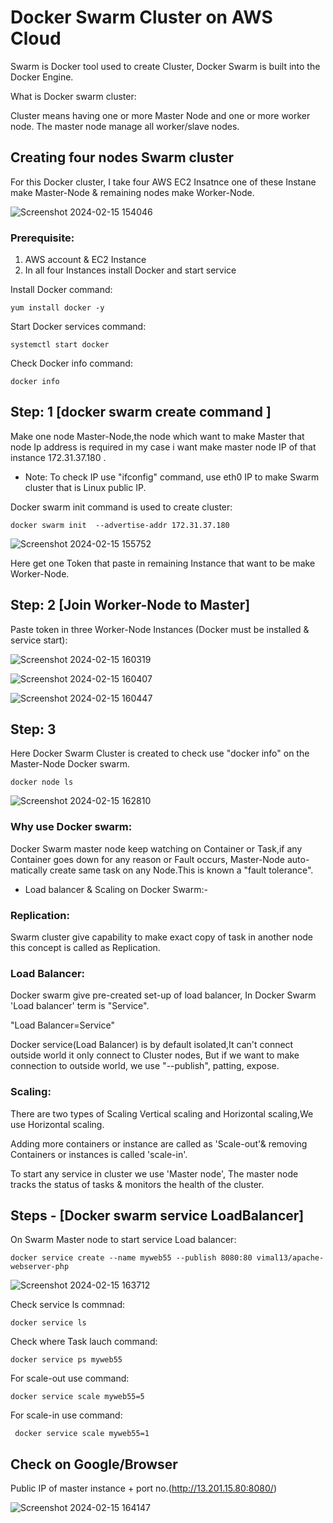 # Docker Swarm Cluster on AWS Cloud

Swarm is Docker tool used to create Cluster, Docker Swarm is built into the Docker Engine.           

What is Docker swarm cluster:

Cluster means having one or more Master Node and one or more worker node. The master node manage all worker/slave nodes.

## Creating four nodes Swarm cluster
 
For this Docker cluster, I take four AWS EC2 Insatnce one of these Instane make Master-Node & remaining nodes make Worker-Node.

![Screenshot 2024-02-15 154046](https://github.com/Pratikshinde55/DockerSwarm/assets/145910708/454417b7-ce3e-4def-b8c0-d9aaede85827)


### Prerequisite:
 
   1. AWS account & EC2 Instance 
   2. In all four Instances install Docker and start service

Install Docker command:

    yum install docker -y

Start Docker services command:

    systemctl start docker

Check Docker info command:

    docker info 

## Step: 1  [docker swarm create command ]

Make one node Master-Node,the node which want to make Master that node Ip address is required in my case i want make master node IP of that instance 172.31.37.180 .

- Note: To check IP use "ifconfig" command, use eth0 IP to make Swarm cluster that is Linux public IP.
   
Docker swarm init command is used to create cluster:

    docker swarm init  --advertise-addr 172.31.37.180

 ![Screenshot 2024-02-15 155752](https://github.com/Pratikshinde55/DockerSwarm/assets/145910708/fa8dafd9-f4f1-4983-85ec-88d8fca9f3c2)

Here get one Token that paste in remaining Instance that want to be make Worker-Node.

## Step: 2 [Join Worker-Node to Master]

Paste token in three Worker-Node Instances (Docker must be installed & service start):

![Screenshot 2024-02-15 160319](https://github.com/Pratikshinde55/DockerSwarm/assets/145910708/733053a9-dff7-47a9-9020-f72d064f9b5b)
         
![Screenshot 2024-02-15 160407](https://github.com/Pratikshinde55/DockerSwarm/assets/145910708/a2b2fa49-d1e1-4452-97b0-203eb22c682a)

![Screenshot 2024-02-15 160447](https://github.com/Pratikshinde55/DockerSwarm/assets/145910708/b1b40f3c-5b3b-4753-b732-5035d252066f)

## Step: 3
 
Here Docker Swarm Cluster is created to check use "docker info" on the Master-Node Docker swarm. 

    docker node ls
          
![Screenshot 2024-02-15 162810](https://github.com/Pratikshinde55/DockerSwarm/assets/145910708/36a28ee3-7c56-4bac-bc12-55e1abd726f8)

### Why use Docker swarm:

Docker Swarm master node keep watching on Container or Task,if any Container goes down for any reason or Fault occurs, Master-Node auto-matically create same task on any Node.This is known a "fault tolerance".
   
- Load balancer & Scaling on Docker Swarm:-

### Replication:

Swarm cluster give capability to make exact copy of task in another node this concept is called as Replication.

### Load Balancer:

Docker swarm give pre-created set-up of load balancer, In Docker Swarm 'Load balancer' term is "Service".

"Load Balancer=Service"
        
Docker service(Load Balancer) is by default isolated,It can't connect outside world it only connect to Cluster nodes, But if we want to make connection to outside world, we use "--publish", patting, expose.

### Scaling:

There are two types of Scaling Vertical scaling and Horizontal scaling,We use Horizontal scaling.

Adding more containers or instance are called as 'Scale-out'& removing Containers or instances is called 'scale-in'.

To start any service in cluster we use 'Master node', The master node tracks the status of tasks & monitors the health of the cluster.

## Steps - [Docker swarm service LoadBalancer]

On Swarm Master node to start service Load balancer:

    docker service create --name myweb55 --publish 8080:80 vimal13/apache-webserver-php
    
![Screenshot 2024-02-15 163712](https://github.com/Pratikshinde55/DockerSwarm/assets/145910708/2ee50920-f644-46b8-b699-6d8282e656ed)

Check service ls commnad:

    docker service ls 

Check where Task lauch command:
 
    docker service ps myweb55 

For scale-out use command:

    docker service scale myweb55=5

For scale-in use command:

     docker service scale myweb55=1

## Check on Google/Browser

Public IP of master instance + port no.(http://13.201.15.80:8080/)

![Screenshot 2024-02-15 164147](https://github.com/Pratikshinde55/DockerSwarm/assets/145910708/972d9b4b-9646-42cd-9aad-8c7945f29344)

    
    
